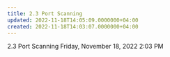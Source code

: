 ```yaml
---
title: 2.3 Port Scanning
updated: 2022-11-18T14:05:09.0000000+04:00
created: 2022-11-18T14:03:07.0000000+04:00
---
```


2.3 Port Scanning
Friday, November 18, 2022
2:03 PM
